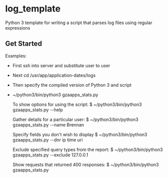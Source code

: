 # log_template

Python 3 template for writing a script that parses log files using regular expressions

## Get Started

Examples:
* First ssh into server and substitute user to user
* Next cd /usr/app/application-dates/logs
* Then specify the compiled version of Python 3 and script
* ~/python3/bin/python3 gzaapps_stats.py

    To show options for using the script:
    $ ~/python3/bin/python3 gzaapps_stats.py --help
    
    Gather details for a particular user:
    $ ~/python3/bin/python3 gzaapps_stats.py --name Brennan
    
    Specify fields you don't wish to display 
    $ ~/python3/bin/python3 gzaapps_stats.py --dnr ip time uri
    
    Exclude specified query types from the report:
    $ ~/python3/bin/python3 gzaapps_stats.py --exclude 127.0.0.1

    Show requests that returned 400 responses:
    $ ~/python3/bin/python3 gzaapps_stats.py

